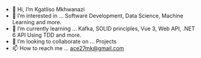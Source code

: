 - 👋 Hi, I’m Kgatliso Mkhwanazi
- 👀 I’m interested in ... Software Development, Data Science, Machine Learning and more.
- 🌱 I’m currently learning ... Kafka, SOLID principles, Vue 3, Web API, .NET 6 API Using TDD and more.
- 💞️ I’m looking to collaborate on ... Projects
- 📫 How to reach me ... ace27mk@gmail.com

<!---
Emkay27/Emkay27 is a ✨ special ✨ repository because its `README.md` (this file) appears on your GitHub profile.
You can click the Preview link to take a look at your changes.
--->
